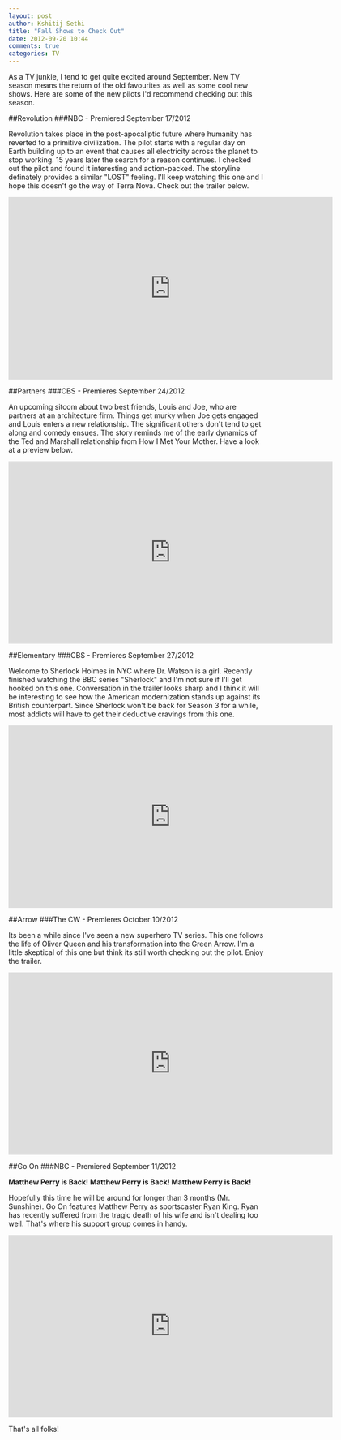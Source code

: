 ```yaml
---
layout: post
author: Kshitij Sethi
title: "Fall Shows to Check Out"
date: 2012-09-20 10:44
comments: true
categories: TV 
---
```

<!--more-->
As a TV junkie, I tend to get quite excited around September. 
New TV season means the return of the old favourites as well as some cool new shows. 
Here are some of the new pilots I'd recommend checking out this season.

##Revolution
###NBC - Premiered September 17/2012

Revolution takes place in the post-apocaliptic future where humanity has reverted to a primitive civilization. 
The pilot starts with a regular day on Earth building up to an event that causes all electricity across the planet to stop working. 
15 years later the search for a reason continues. I checked out the pilot and found it interesting and action-packed.
The storyline definately provides a similar "LOST" feeling.
I'll keep watching this one and I hope this doesn't go the way of Terra Nova. Check out the trailer below.

<div class="center"><iframe width="640" height="360" src="http://www.youtube.com/embed/JwfCRAtkYEI" frameborder="0" allowfullscreen></iframe></div>

##Partners
###CBS - Premieres September 24/2012

An upcoming sitcom about two best friends, Louis and Joe, who are partners at an architecture firm. 
Things get murky when Joe gets engaged and Louis enters a new relationship. 
The significant others don't tend to get along and comedy ensues.
The story reminds me of the early dynamics of the Ted and Marshall relationship from How I Met Your Mother. 
Have a look at a preview below.

<div class="center"><iframe width="640" height="360" src="http://www.youtube.com/embed/yAZ8ArExCF4" frameborder="0" allowfullscreen></iframe></div>

##Elementary
###CBS - Premieres September 27/2012

Welcome to Sherlock Holmes in NYC where Dr. Watson is a girl. 
Recently finished watching the BBC series "Sherlock" and I'm not sure if I'll get hooked on this one.
Conversation in the trailer looks sharp and I think it will be interesting to see how the American modernization stands up against its British counterpart.
Since Sherlock won't be back for Season 3 for a while, most addicts will have to get their deductive cravings from this one.

<div class="center"><iframe width="640" height="360" src="http://www.youtube.com/embed/6YvuZ4Msh50" frameborder="0" allowfullscreen></iframe></div>

##Arrow
###The CW - Premieres October 10/2012

Its been a while since I've seen a new superhero TV series. 
This one follows the life of Oliver Queen and his transformation into the Green Arrow. 
I'm a little skeptical of this one but think its still worth checking out the pilot. 
Enjoy the trailer.

<div class="center"><iframe width="640" height="360" src="http://www.youtube.com/embed/xaq6S_Hcwn4" frameborder="0" allowfullscreen></iframe></div>

##Go On
###NBC - Premiered September 11/2012

**Matthew Perry is Back! Matthew Perry is Back! Matthew Perry is Back!**

Hopefully this time he will be around for longer than 3 months (Mr. Sunshine). 
Go On features Matthew Perry as sportscaster Ryan King. 
Ryan has recently suffered from the tragic death of his wife and isn't dealing too well. 
That's where his support group comes in handy.

<div class="center"><iframe width="640" height="360" src="http://www.youtube.com/embed/ZkQ8dwI9f-4" frameborder="0" allowfullscreen></iframe></div>

That's all folks!







